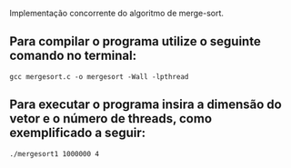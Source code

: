 Implementação concorrente do algoritmo de merge-sort. 

## Para compilar o programa utilize o seguinte comando no terminal:

```
gcc mergesort.c -o mergesort -Wall -lpthread
```
## Para executar o programa insira a dimensão do vetor e o número de threads, como exemplificado a seguir:

```
./mergesort1 1000000 4
```
